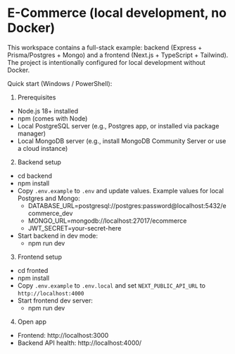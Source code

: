# E-Commerce (local development, no Docker)

This workspace contains a full-stack example: backend (Express + Prisma/Postgres + Mongo) and a frontend (Next.js + TypeScript + Tailwind). The project is intentionally configured for local development without Docker.

Quick start (Windows / PowerShell):

1) Prerequisites
- Node.js 18+ installed
- npm (comes with Node)
- Local PostgreSQL server (e.g., Postgres app, or installed via package manager)
- Local MongoDB server (e.g., install MongoDB Community Server or use a cloud instance)

2) Backend setup
 - cd backend
 - npm install
 - Copy `.env.example` to `.env` and update values. Example values for local Postgres and Mongo:
	 - DATABASE_URL=postgresql://postgres:password@localhost:5432/ecommerce_dev
	 - MONGO_URL=mongodb://localhost:27017/ecommerce
	 - JWT_SECRET=your-secret-here
 - Start backend in dev mode:
	 - npm run dev

3) Frontend setup
 - cd fronted
 - npm install
 - Copy `.env.example` to `.env.local` and set `NEXT_PUBLIC_API_URL` to `http://localhost:4000`
 - Start frontend dev server:
	 - npm run dev

4) Open app
- Frontend: http://localhost:3000
- Backend API health: http://localhost:4000/


